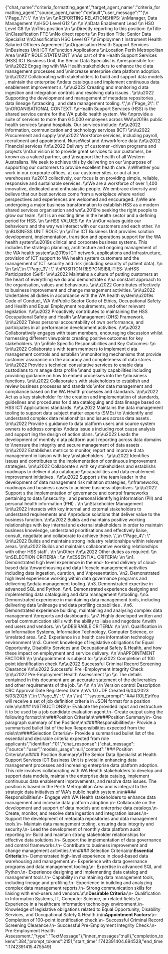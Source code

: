 {"chat_name":"criteria_formatting_agent","target_agent_name":"criteria_formatting_agent","source_agent_name":"default","user_message":"\"{\\n    \\\"Page_1\\\": \\\" \\\\n \\\\n \\\\n \\\\nREPORTING RELATIONSHIPS:  \\\\nManager, Data Management  \\\\nHSO Level G12 \\\\n \\\\n \\\\nData Enablement Lead \\\\n HSO Level G8  \\\\n  \\\\nThis position \\\\n  \\\\nDirectly reporting to this position:  \\\\nTitle        \\\\nClassification   FTE \\\\nNo direct reports    \\\\n Position Title: Senior Data Specialist  \\\\nClassification  HSO Level G7  \\\\nEmploymen t Instrument  Health Salaried Officers Agreement  \\\\nOrganisation  Health Support Services  \\\\nBusiness Unit  ICT \\\\nFunction Applications  \\\\nLocation  Perth Metropolitan Area \\\\nKEY ROLE STATEMENT  \\\\nAs part of the Health Support Services (HSS) ICT Business Unit, the  Senior Data Specialist  is \\\\nresponsible for:  \\\\n\\\\u2022 Engag ing with WA Health stakeholders to enhance the d ata management  processes and \\\\nincrease enterprise data platform adoption.  \\\\n\\\\u2022 Collaborating with stakeholders  to build and support data models , maintain the enterprise \\\\ndata catalogue and implement continuous data enablement improvement s. \\\\n\\\\u2022 Creating and monitoring d ata ingestion and integration controls and resolving data issues . \\\\n\\\\u2022 Supporting the development and management of metadata repositories , data lineage \\\\ntracking , and data management tooling. \\\",\\n    \\\"Page_2\\\": \\\" \\\\nORGANISATIONAL CONTEXT:  \\\\nHealth Support Services (HSS) is the shared service centre for the WA public health system. We \\\\nprovide a suite of services to more than 6 5,000 employees across WA\\\\u2019s public health services \\\\nand hospitals. Our services include:  \\\\n\\\\u2022 Information, communication and technology services (ICT)  \\\\n\\\\u2022 Procurement and supply  \\\\n\\\\u2022 Workforce services, including payroll, recruitment and appointment, NurseWest  and \\\\nworkforce data \\\\n\\\\u2022 Financial services  \\\\n\\\\u2022 Delivery of customer -driven programs and projects  \\\\nOur vision is to provide great services to our customers, be known as a valued partner, and \\\\nsupport the health of all Western Australians. We seek to achieve this by delivering on our \\\\npurpose of supporting our customers to provide excellent health care.  \\\\nWhether you work in our corporate offices, at our customer sites, or out at our warehouses \\\\u2013 collectively, our focus is on providing simple, reliable, responsive and sustainable services.  \\\\nWe are a workforce of over 1,400 innovative, dedicated and enthusiastic people. We embrace diversity and believe that our best services come from a workplace where varied perspectives and experiences are welcomed and encouraged.  \\\\nWe are undergoing a major business transformation to establish HSS as a modern shared services organisation and we\\\\u2019re seeking the right people to grow our team.  \\\\nIt is an exciting time in the health sector and a defining period for HSS.  \\\\n \\\\nHSS VALUES  \\\\n \\\\n \\\\nOur values guide our behaviours and the way we interact with our customers and each other.  \\\\n \\\\nBUSINESS UNIT  ROLE:   \\\\n \\\\nThe ICT Business Unit provides solution development, implementation, transition and operations support for the WA health system\\\\u2019s clinical and corporate business systems. This includes the strategic planning, architecture and ongoing management of the WA health system\\\\u2019s ICT network, applications and infrastructure, provision of ICT support to WA health system customers and the management of ICT security and risk (including security of patient data).  \\\\n \\\\n      \\\\n\\\",\\n    \\\"Page_3\\\": \\\" \\\\nPOSITION RESPONSIBILITIES:  \\\\nHSS Participation (Self):  \\\\n\\\\u2022 Maintains a culture of putting customers at the heart of everything we do and demonstrate s \\\\na constant approach to the organisation, values and behaviours.  \\\\n\\\\u2022 Contributes effectively to business improvement and change management activities.  \\\\n\\\\u2022 Undertakes all duties in accordance with the WA health system\\\\u2019s Code of Conduct, WA \\\\nPublic Sector Code of Ethics, Occupational Safety and Health and Equal Employment requirements, and other relevant legislation.  \\\\n\\\\u2022 Proactively contributes to maintaining the HSS Occupational Safety and Health \\\\nManagement (OHS) Framework.  \\\\n\\\\u2022 Takes personal accountability of own performance, and participates in all performance development activities.  \\\\n\\\\u2022 Collaboratively engages with team members, encouraging discussion whilst harnessing different viewpoints creating positive outcomes for key stakeholders.  \\\\n \\\\nRole Specific Responsibilities and Key Outcomes:  \\\\n \\\\n\\\\u2022 Collaborate s with team  members  to implement d ata management  controls and establish \\\\nmonitoring mechanisms that provide customer assurance on the accuracy and completeness of  data stores . \\\\n\\\\u2022 Provide s technical consultative services to enable data custodians to m anage data profile \\\\nand quality capabilities including providing guidance on how to embed processes  into the \\\\nbusiness functions. \\\\n\\\\u2022 Collaborate s with stakeholders to establish and review business processes and standards \\\\nfor data management and compliance based on the WA Health processes and standards.  \\\\n\\\\u2022 Act as a key stakeholder for the creation and implementation of standards, guidelines and procedures for d ata cataloguing and data lineage based on HSS ICT Applications standards.  \\\\n\\\\u2022 Maintains  the data management tooling to support data subject matter experts (SMEs) to \\\\nidentify and understand complex data relationships and issues across data assets . \\\\n\\\\u2022 Provide s guidance to data platform users  and source system owners to address complex \\\\ndata issue s including  root cause analysis and support ing the design of action plans.  \\\\n\\\\u2022 Leads the development of monthly d ata platform  audit reporting across data domains to \\\\nensure the integrity and secure management  of data assets . \\\\n\\\\u2022 Establishes metrics to monitor, report and improve d ata management  in liaison with key \\\\nstakeholders . \\\\n\\\\u2022 Identifies issues and contributes to the implementation of continuous improvement strategies.  \\\\n\\\\u2022 Collaborate s with key stakeholders  and establishs roadmaps to deliver d ata catalogue \\\\ncapabilities  and data enablement improvement  initiatives . \\\\n\\\\u2022 Support s the team leader  in the development of data management risk mitiation strategies, \\\\nframeworks, roadmaps and business cases to achieve business objectives.  \\\\n\\\\u2022 Support s the implementation of governance and control frameworks pertaining to data \\\\nsecurity , and personal identifying information (PII) and personal health information (PHI) . \\\\n \\\\nStakeholder Management  \\\\n\\\\u2022 Interacts with key internal and external stakeholders to understand requirements and \\\\nproduce solutions that deliver value to the business function.  \\\\n\\\\u2022 Builds and maintains positive working relationships with key internal and external stakeholders in order to maintain business knowledge, understand prioritisations and effectively liaise, consult, negotiate and collaborate to achieve these.  \\\",\\n    \\\"Page_4\\\": \\\" \\\\n\\\\u2022 Builds and maintains strong industry relationships within relevant areas.  \\\\n\\\\u2022 Builds and maintains collaborative working relationships with other HSS staff . \\\\n \\\\nOther  \\\\n\\\\u2022 Other duties as required.  \\\\n \\\\nSELECTION CRITERIA : \\\\n \\\\nESSENTIAL CRITERIA:  \\\\n \\\\n1. Demonstrated high level experience in the end- to-end delivery of cloud- based data \\\\nwarehousing and data lifecycle management activities including data ingestion, curation, and \\\\npresentation.  \\\\n2. Demonstrated high level experience working within data governance programs  and delivering \\\\ndata management  tooling. \\\\n3. Demonstrated expertise in advanced SQL and Python.  \\\\n4. Demonstrated experience designing and implementing data cataloguing and data management \\\\ntooling. \\\\n5. Demonstrated experience in maintaining data management tools, including delivering data \\\\nlineage and data profiling capabilities . \\\\n6. Demonstrated experience building, maintaining and analysing complex data management  \\\\nreports and dashboards.  \\\\n7. Highly developed written and verbal communication skills with the ability to liaise and negotiate \\\\nwith end users  and vendors.  \\\\n \\\\nDESIRABLE CRITERIA:  \\\\n \\\\n1. Qualification in an Information Systems, Information Technology, Computer Science, or \\\\nrelated area.  \\\\n2. Experience in a health care information technology environment  \\\\n3. Current knowledge of legislative obligations for Equal Opportunity, Disability Services and Occupational Safety & Health, and how these impact on employment and service delivery.  \\\\n \\\\nAPPOINTMENT FACTORS \\\\n \\\\nAppointment is subject to:  \\\\n\\\\u2022 Completion of 100 point identification check  \\\\n\\\\u2022 Successful Criminal Record Screening Clearance  \\\\n\\\\u2022 Successful Pre -Employment Integrity Check  \\\\n\\\\u2022 Pre-Employment Health Assessment  \\\\n \\\\n The details contained in this document are an accurate statement of the deliverables and other requirements of the job.  \\\\n \\\\n  \\\\n \\\\n  Version control  Description  CRC Approval Date  Registered Date  \\\\nVs 1.0  JDF Created  6/04/2023  5/03/2025  \\\",\\n    \\\"Page_5\\\": \\\" \\\\n \\\"\\n}\"","system_prompt":"### ROLE\nYou will receive a set of job definition criteria in JSON format for a position role.\n\n### INSTRUCTIONS\n- Evaluate the provided input and restructure it to be used by a job candidate evaluation agent.\n- Create output using the following format:\n\n###Position Criteria\n\n####Position Summary\n- One paragraph summary of the Position\n\n####Responsibilities\n- Provide a summarised bullet list of the key Responsibilities expected from the role\n\n####Selection Criteria\n- Provide a summarised bullet list of the essential and desirable criteria expected from role applicants","identifier":"01","chat_response":{"chat_message":{"source":"user","models_usage":null,"content":"### Position Criteria\n\n#### Position Summary\nThe Senior Data Specialist at Health Support Services ICT Business Unit is pivotal in enhancing data management processes and increasing enterprise data platform adoption. This role involves collaborating with WA Health stakeholders to develop and support data models, maintain the enterprise data catalog, implement continuous data enablement improvements, and resolve data issues. The position is based in the Perth Metropolitan Area and is integral to the strategic data initiatives of WA's public health system.\n\n#### Responsibilities\n- Engage with WA Health stakeholders to enhance data management and increase data platform adoption.\n- Collaborate on the development and support of data models and enterprise data catalogs.\n- Create, monitor, and resolve data ingestion and integration issues.\n- Support the development of metadata repositories and data management tools.\n- Maintain data management tooling, ensuring data integrity and security.\n- Lead the development of monthly data platform audit reporting.\n- Build and maintain strong stakeholder relationships for effective data solutions.\n- Support the implementation of data governance and control frameworks.\n- Contribute to business improvement and change management activities.\n\n#### Selection Criteria\n\n**Essential Criteria:**\n- Demonstrated high-level experience in cloud-based data warehousing and management.\n- Experience with data governance programs and data management tooling.\n- Expertise in advanced SQL and Python.\n- Experience designing and implementing data catalog and management tools.\n- Capability in maintaining data management tools, including lineage and profiling.\n- Experience in building and analyzing complex data management reports.\n- Strong communication skills for liaising with end-users and vendors.\n\n**Desirable Criteria:**\n- Qualification in Information Systems, IT, Computer Science, or related fields.\n- Experience in a healthcare information technology environment.\n- Knowledge of legislative obligations related to Equal Opportunity, Disability Services, and Occupational Safety & Health.\n\n**Appointment Factors:**\n- Completion of 100-point identification check.\n- Successful Criminal Record Screening Clearance.\n- Successful Pre-Employment Integrity Check.\n- Pre-Employment Health Assessment.","type":"TextMessage"},"inner_messages":null},"completion_tokens":384,"prompt_tokens":2151,"start_time":1742391404.694528,"end_time":1742391415.475549}